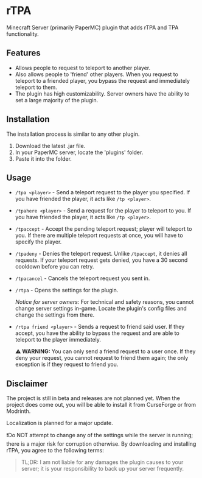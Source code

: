 # rTPA
Minecraft Server (primarily PaperMC) plugin that adds rTPA and TPA functionality.
## Features

- Allows people to request to teleport to another player.
- Also allows people to 'friend' other players. When you request to teleport to a friended player, you bypass the request and immediately teleport to them.
- The plugin has high customizability. Server owners have the ability to set a large majority of the plugin.

## Installation

The installation process is similar to any other plugin.
1. Download the latest  .jar file.
2. In your PaperMC server, locate the 'plugins' folder.
3. Paste it into the folder.

## Usage

- `/tpa <player>` - Send a teleport request to the player you specified. If you have friended the player, it acts like `/tp <player>`.
- `/tpahere <player>` - Send a request for the player to teleport to you. If you have friended the player, it acts like `/tp <player>`.
- `/tpaccept` - Accept the pending teleport request; player will teleport to you. If there are multiple teleport requests at once, you will have to specify the player.
- `/tpadeny` - Denies the teleport request. Unlike `/tpaccept`, it denies all requests. If your teleport request gets denied, you have a 30 second cooldown before you can retry.
- `/tpacancel` - Cancels the teleport request you sent in.
- `/rtpa` - Opens the settings for the plugin.

  *Notice for server owners:* For technical and safety reasons, you cannot change server settings in-game. Locate the plugin's config files and change the settings from there.
- `/rtpa friend <player>` - Sends a request to friend said user. If they accept, you have the ability to bypass the request and are able to teleport to the player immediately.
  
  **⚠️ WARNING:** You can only send a friend request to a user once. If they deny your request, you cannot request to friend them again; the only exception is if they request to friend you.

## Disclaimer
The project is still in beta and releases are not planned yet. When the project does come out, you will be able to install it from CurseForge or from Modrinth.
<!-- Update this section when the plugin releases. -->
Localization is planned for a major update.

❗Do NOT attempt to change any of the settings while the server is running; there is a major risk for corruption otherwise.
By downloading and installing rTPA, you agree to the following terms:
<!-- Link to be addded. -->
> TL;DR: I am not liable for any damages the plugin causes to your server; it is your responsibility to back up your server frequently.
